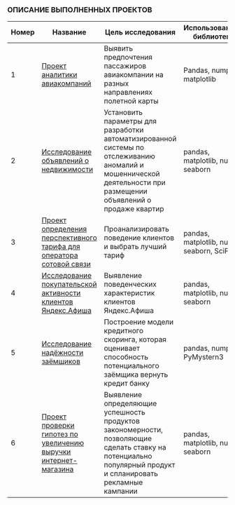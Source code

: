 ### ОПИСАНИЕ ВЫПОЛНЕННЫХ ПРОЕКТОВ

| Номер | Название | Цель исследования | Использованные библиотеки
| ------ | ------ | ------ | ------ |
| 1 | [Проект аналитики авиакомпаний](https://github.com/AzElvira/Elya_pro/tree/master/Proekt_Analitica_avia) | Выявить предпочтения пассажиров авиакомпании на разных направлениях полетной карты | Pandas, numpy, matplotlib |
| 2 | [Исследование объявлений о недвижимости](https://github.com/AzElvira/Elya_pro/tree/master/Proekt_Realty) | Установить параметры для разработки автоматизированной системы по отслеживанию аномалий и мошеннической деятельности при размещении объявлений о продаже квартир | pandas, matplotlib, numpy, seaborn |
| 3 | [Проект определения перспективного тарифа для оператора сотовой связи](https://github.com/AzElvira/Elya_pro/tree/master/Proekt_Yandex_afisha) | Проанализировать поведение клиентов и выбрать лучший тариф | pandas, matplotlib, numpy, seaborn, SciPy |
| 4 | [Исследование покупательской активности клиентов Яндекс.Афиша](https://github.com/AzElvira/Elya_pro/tree/master/Proekt_Yandex_afisha) | Выявление поведенческих характеристик клиентов Яндекс.Афиша | pandas, matplotlib, numpy, seaborn |
| 5 | [Исследование надёжности заёмщиков](https://github.com/AzElvira/Elya_pro/tree/master/Proekt_nadezhnost_zaima) | Построение модели кредитного скоринга, которая оценивает способность потенциального заёмщика вернуть кредит банку | pandas, numpy, PyMystern3 |
| 6 | [Проект проверки гипотез по увеличению выручки интернет-магазина](https://github.com/AzElvira/Elya_pro/tree/master/Proekt_prognoz_prodazh_igr) | Выявление определяющие успешность продуктов закономерности, позволяющие сделать ставку на потенциально популярный продукт и спланировать рекламные кампании | pandas, matplotlib, numpy, seaborn |
